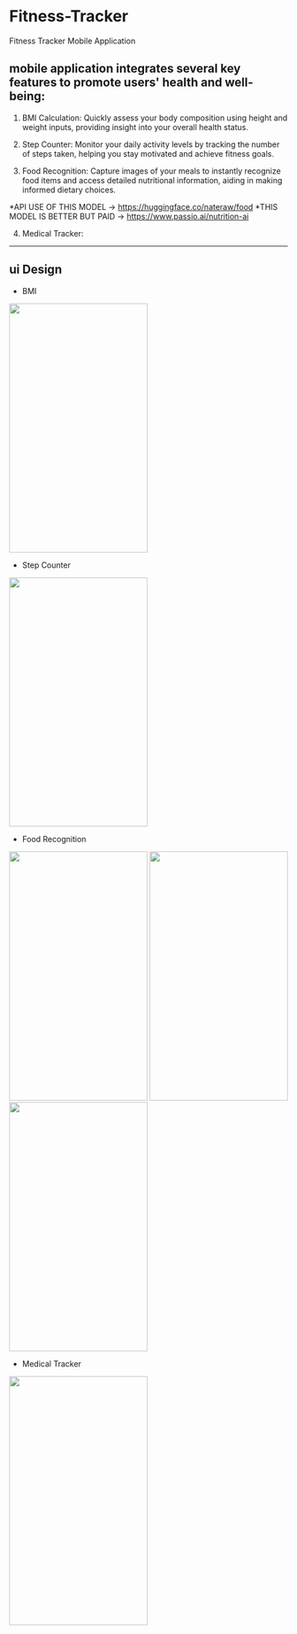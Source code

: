 # Fitness-Tracker
Fitness Tracker Mobile Application

 ## mobile application integrates several key features to promote users' health and well-being:

 1.   BMI Calculation: Quickly assess your body composition using height and weight inputs, providing insight into your overall health status.

 2.   Step Counter: Monitor your daily activity levels by tracking the number of steps taken, helping you stay motivated and achieve fitness goals.

 3.   Food Recognition: Capture images of your meals to instantly recognize food items and access detailed nutritional information, aiding in making informed dietary choices.
    
   *API USE OF THIS MODEL  -> https://huggingface.co/nateraw/food
   *THIS MODEL IS BETTER BUT PAID  -> https://www.passio.ai/nutrition-ai

 4.   Medical Tracker:

----
## ui Design

- BMI
<img src="https://github.com/Lil-3omda/Fitness-Tracker/assets/60264235/c7844b4a-084d-4327-bab9-72be8d188c04" alt="" width="250" height="450">

- Step Counter
<img src="https://github.com/Lil-3omda/Fitness-Tracker/assets/60264235/49d89b6b-042f-44b5-8ddd-6d64b6af1d42" alt="" width="250" height="450">

- Food Recognition
<img src="https://github.com/Lil-3omda/Fitness-Tracker/assets/60264235/afffac40-d63c-4761-9702-c20a6a22a84e" alt="" width="250" height="450">
<img src="https://github.com/Lil-3omda/Fitness-Tracker/assets/60264235/790e30cb-2723-4376-9d62-7c8e9000be0e" alt="" width="250" height="450">
<img src="https://github.com/Lil-3omda/Fitness-Tracker/assets/60264235/35ea1de3-9cb8-4d13-9440-4911bdda7303" alt="" width="250" height="450">

- Medical Tracker
<img src="https://github.com/Lil-3omda/Fitness-Tracker/assets/60264235/becdd985-cec4-43fe-9a3f-5ce53af74387" alt="" width="250" height="450">
